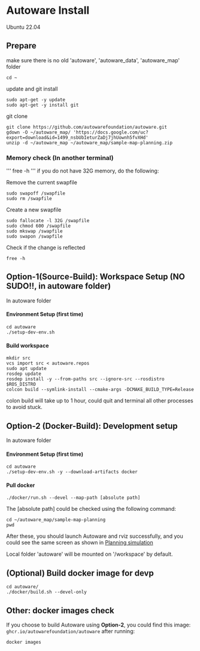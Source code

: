 # Autoware Install
Ubuntu 22.04

## Prepare
make sure there is no old 'autoware', 'autoware_data', 'autoware_map' folder
```
cd ~
```
update and git install
```
sudo apt-get -y update
sudo apt-get -y install git
```
git clone
```
git clone https://github.com/autowarefoundation/autoware.git
gdown -O ~/autoware_map/ 'https://docs.google.com/uc?export=download&id=1499_nsbUbIeturZaDj7jhUownh5fvXHd'
unzip -d ~/autoware_map ~/autoware_map/sample-map-planning.zip
```
### Memory check (In another terminal)
'''
free -h
'''
if you do not have 32G memory, do the following:

Remove the current swapfile
```
sudo swapoff /swapfile
sudo rm /swapfile
```
Create a new swapfile
```
sudo fallocate -l 32G /swapfile
sudo chmod 600 /swapfile
sudo mkswap /swapfile
sudo swapon /swapfile
```
Check if the change is reflected
```
free -h
```
## Option-1(Source-Build): Workspace Setup (NO SUDO!!, in autoware folder)
In autoware folder
#### Environment Setup (first time)
```
cd autoware
./setup-dev-env.sh
```
#### Build workspace
```
mkdir src
vcs import src < autoware.repos
sudo apt update
rosdep update
rosdep install -y --from-paths src --ignore-src --rosdistro $ROS_DISTRO
colcon build --symlink-install --cmake-args -DCMAKE_BUILD_TYPE=Release
```
colon build will take up to 1 hour, could quit and terminal all other processes to avoid stuck.
## Option-2 (Docker-Build): Development setup
In autoware folder
#### Environment Setup (first time)
```
cd autoware
./setup-dev-env.sh -y --download-artifacts docker
```
#### Pull docker
```
./docker/run.sh --devel --map-path [absolute path]
```
The [absolute path] could be checked using the following command:
```
cd ~/autoware_map/sample-map-planning
pwd
```
After these, you should launch Autoware and rviz successfully, and you could see the same screen as shown in [Planning simulation](https://autowarefoundation.github.io/autoware-documentation/main/tutorials/ad-hoc-simulation/planning-simulation/)

Local folder 'autoware' will be mounted on '/workspace' by default.
## (Optional) Build docker image for devp
```
cd autoware/
./docker/build.sh --devel-only
```
## Other: docker images check
If you choose to build Autoware using **Option-2**, you could find this image: `ghcr.io/autowarefoundation/autoware` after running:
```
docker images
```
